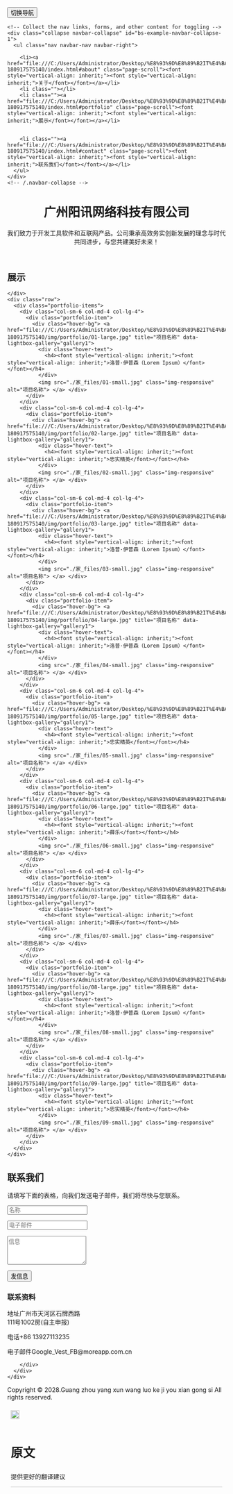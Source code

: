 <!DOCTYPE html>
<!-- saved from url=(0214)file:///C:/Users/Administrator/Desktop/%E8%93%9D%E8%89%B2IT%E4%BA%92%E8%81%94%E7%BD%91%E4%BC%81%E4%B8%9A%E5%AE%98%E7%BD%91%E6%A8%A1%E6%9D%BF_%E7%88%B1%E7%BB%99%E7%BD%91_aigei_com/moban-180917575140/index.html#about -->
<html lang="zh-CN" class="nivo-lightbox-notouch translated-ltr" style="height: auto;"><head><meta http-equiv="Content-Type" content="text/html; charset=UTF-8">

<meta name="viewport" content="width=device-width, initial-scale=1">
<title>家</title>
<meta name="description" content="">
<meta name="author" content="">

<!-- Favicons
    ================================================== -->
<link rel="shortcut icon" href="file:///C:/Users/Administrator/Desktop/%E8%93%9D%E8%89%B2IT%E4%BA%92%E8%81%94%E7%BD%91%E4%BC%81%E4%B8%9A%E5%AE%98%E7%BD%91%E6%A8%A1%E6%9D%BF_%E7%88%B1%E7%BB%99%E7%BD%91_aigei_com/moban-180917575140/img/favicon.ico" type="image/x-icon">
<link rel="apple-touch-icon" href="file:///C:/Users/Administrator/Desktop/%E8%93%9D%E8%89%B2IT%E4%BA%92%E8%81%94%E7%BD%91%E4%BC%81%E4%B8%9A%E5%AE%98%E7%BD%91%E6%A8%A1%E6%9D%BF_%E7%88%B1%E7%BB%99%E7%BD%91_aigei_com/moban-180917575140/img/apple-touch-icon.png">
<link rel="apple-touch-icon" sizes="72x72" href="file:///C:/Users/Administrator/Desktop/%E8%93%9D%E8%89%B2IT%E4%BA%92%E8%81%94%E7%BD%91%E4%BC%81%E4%B8%9A%E5%AE%98%E7%BD%91%E6%A8%A1%E6%9D%BF_%E7%88%B1%E7%BB%99%E7%BD%91_aigei_com/moban-180917575140/img/apple-touch-icon-72x72.png">
<link rel="apple-touch-icon" sizes="114x114" href="file:///C:/Users/Administrator/Desktop/%E8%93%9D%E8%89%B2IT%E4%BA%92%E8%81%94%E7%BD%91%E4%BC%81%E4%B8%9A%E5%AE%98%E7%BD%91%E6%A8%A1%E6%9D%BF_%E7%88%B1%E7%BB%99%E7%BD%91_aigei_com/moban-180917575140/img/apple-touch-icon-114x114.png">

<!-- Bootstrap -->
<link rel="stylesheet" type="text/css" href="./家_files/bootstrap.css">
<link rel="stylesheet" type="text/css" href="./家_files/font-awesome.css">

<!-- Stylesheet
    ================================================== -->
<link rel="stylesheet" type="text/css" href="./家_files/style.css">
<link rel="stylesheet" type="text/css" href="./家_files/nivo-lightbox.css">
<link rel="stylesheet" type="text/css" href="./家_files/default.css">
<link href="./家_files/css" rel="stylesheet">
<link href="./家_files/css(1)" rel="stylesheet">
<link href="./家_files/css(2)" rel="stylesheet">

<!-- HTML5 shim and Respond.js for IE8 support of HTML5 elements and media queries -->
<!-- WARNING: Respond.js doesn't work if you view the page via file:// -->
<!--[if lt IE 9]>
      <script src="https://oss.maxcdn.com/html5shiv/3.7.2/html5shiv.min.js"></script>
      <script src="https://oss.maxcdn.com/respond/1.4.2/respond.min.js"></script>
    <![endif]-->
<link type="text/css" rel="stylesheet" charset="UTF-8" href="./家_files/translateelement.css"></head>
<body id="page-top" data-spy="scroll" data-target=".navbar-fixed-top">
<!-- Navigation
    ==========================================-->
<nav id="menu" class="navbar navbar-default navbar-fixed-top">
  <div class="container"> 
    <!-- Brand and toggle get grouped for better mobile display -->
    <div class="navbar-header">
      <button type="button" class="navbar-toggle collapsed" data-toggle="collapse" data-target="#bs-example-navbar-collapse-1"> <span class="sr-only"><font style="vertical-align: inherit;"><font style="vertical-align: inherit;">切换导航</font></font></span> <span class="icon-bar"></span> <span class="icon-bar"></span> <span class="icon-bar"></span> </button>
       </div>
    
    <!-- Collect the nav links, forms, and other content for toggling -->
    <div class="collapse navbar-collapse" id="bs-example-navbar-collapse-1">
      <ul class="nav navbar-nav navbar-right">
        
        <li><a href="file:///C:/Users/Administrator/Desktop/%E8%93%9D%E8%89%B2IT%E4%BA%92%E8%81%94%E7%BD%91%E4%BC%81%E4%B8%9A%E5%AE%98%E7%BD%91%E6%A8%A1%E6%9D%BF_%E7%88%B1%E7%BB%99%E7%BD%91_aigei_com/moban-180917575140/index.html#about" class="page-scroll"><font style="vertical-align: inherit;"><font style="vertical-align: inherit;">关于</font></font></a></li>
        <li class=""></li>
        <li class=""><a href="file:///C:/Users/Administrator/Desktop/%E8%93%9D%E8%89%B2IT%E4%BA%92%E8%81%94%E7%BD%91%E4%BC%81%E4%B8%9A%E5%AE%98%E7%BD%91%E6%A8%A1%E6%9D%BF_%E7%88%B1%E7%BB%99%E7%BD%91_aigei_com/moban-180917575140/index.html#portfolio" class="page-scroll"><font style="vertical-align: inherit;"><font style="vertical-align: inherit;">展示</font></font></a></li>
        
        
        <li class=""><a href="file:///C:/Users/Administrator/Desktop/%E8%93%9D%E8%89%B2IT%E4%BA%92%E8%81%94%E7%BD%91%E4%BC%81%E4%B8%9A%E5%AE%98%E7%BD%91%E6%A8%A1%E6%9D%BF_%E7%88%B1%E7%BB%99%E7%BD%91_aigei_com/moban-180917575140/index.html#contact" class="page-scroll"><font style="vertical-align: inherit;"><font style="vertical-align: inherit;">联系我们</font></font></a></li>
      </ul>
    </div>
    <!-- /.navbar-collapse --> 
  </div>
</nav>
<!-- Header -->
<header id="header">
  <div class="intro">
    <div class="overlay">
      <div class="container">
        <div class="row">
          <div class="col-md-8 col-md-offset-2 intro-text">
            <h1><font style="vertical-align: inherit;"><font style="vertical-align: inherit;">广州阳讯网络科技有限公司</font></font><span></span></h1>
            <p><font style="vertical-align: inherit;"><font style="vertical-align: inherit;">我们致力于开发工具软件和互联网产品。公司秉承高效务实创新发展的理念与时代共同进步，与您共建美好未来！</font></font></p>
             </div>
        </div>
      </div>
    </div>
  </div>
</header>
<!-- Features Section -->

<!-- About Section -->

<!-- Services Section -->

<!-- Gallery Section -->
<div id="portfolio" class="text-center">
  <div class="container">
    <div class="section-title">
      <h2><font style="vertical-align: inherit;"><font style="vertical-align: inherit;">展示</font></font></h2>
      
    </div>
    <div class="row">
      <div class="portfolio-items">
        <div class="col-sm-6 col-md-4 col-lg-4">
          <div class="portfolio-item">
            <div class="hover-bg"> <a href="file:///C:/Users/Administrator/Desktop/%E8%93%9D%E8%89%B2IT%E4%BA%92%E8%81%94%E7%BD%91%E4%BC%81%E4%B8%9A%E5%AE%98%E7%BD%91%E6%A8%A1%E6%9D%BF_%E7%88%B1%E7%BB%99%E7%BD%91_aigei_com/moban-180917575140/img/portfolio/01-large.jpg" title="项目名称" data-lightbox-gallery="gallery1">
              <div class="hover-text">
                <h4><font style="vertical-align: inherit;"><font style="vertical-align: inherit;">洛普·伊普森（Lorem Ipsum）</font></font></h4>
              </div>
              <img src="./家_files/01-small.jpg" class="img-responsive" alt="项目名称"> </a> </div>
          </div>
        </div>
        <div class="col-sm-6 col-md-4 col-lg-4">
          <div class="portfolio-item">
            <div class="hover-bg"> <a href="file:///C:/Users/Administrator/Desktop/%E8%93%9D%E8%89%B2IT%E4%BA%92%E8%81%94%E7%BD%91%E4%BC%81%E4%B8%9A%E5%AE%98%E7%BD%91%E6%A8%A1%E6%9D%BF_%E7%88%B1%E7%BB%99%E7%BD%91_aigei_com/moban-180917575140/img/portfolio/02-large.jpg" title="项目名称" data-lightbox-gallery="gallery1">
              <div class="hover-text">
                <h4><font style="vertical-align: inherit;"><font style="vertical-align: inherit;">忠实精英</font></font></h4>
              </div>
              <img src="./家_files/02-small.jpg" class="img-responsive" alt="项目名称"> </a> </div>
          </div>
        </div>
        <div class="col-sm-6 col-md-4 col-lg-4">
          <div class="portfolio-item">
            <div class="hover-bg"> <a href="file:///C:/Users/Administrator/Desktop/%E8%93%9D%E8%89%B2IT%E4%BA%92%E8%81%94%E7%BD%91%E4%BC%81%E4%B8%9A%E5%AE%98%E7%BD%91%E6%A8%A1%E6%9D%BF_%E7%88%B1%E7%BB%99%E7%BD%91_aigei_com/moban-180917575140/img/portfolio/03-large.jpg" title="项目名称" data-lightbox-gallery="gallery1">
              <div class="hover-text">
                <h4><font style="vertical-align: inherit;"><font style="vertical-align: inherit;">洛普·伊普森（Lorem Ipsum）</font></font></h4>
              </div>
              <img src="./家_files/03-small.jpg" class="img-responsive" alt="项目名称"> </a> </div>
          </div>
        </div>
        <div class="col-sm-6 col-md-4 col-lg-4">
          <div class="portfolio-item">
            <div class="hover-bg"> <a href="file:///C:/Users/Administrator/Desktop/%E8%93%9D%E8%89%B2IT%E4%BA%92%E8%81%94%E7%BD%91%E4%BC%81%E4%B8%9A%E5%AE%98%E7%BD%91%E6%A8%A1%E6%9D%BF_%E7%88%B1%E7%BB%99%E7%BD%91_aigei_com/moban-180917575140/img/portfolio/04-large.jpg" title="项目名称" data-lightbox-gallery="gallery1">
              <div class="hover-text">
                <h4><font style="vertical-align: inherit;"><font style="vertical-align: inherit;">洛普·伊普森（Lorem Ipsum）</font></font></h4>
              </div>
              <img src="./家_files/04-small.jpg" class="img-responsive" alt="项目名称"> </a> </div>
          </div>
        </div>
        <div class="col-sm-6 col-md-4 col-lg-4">
          <div class="portfolio-item">
            <div class="hover-bg"> <a href="file:///C:/Users/Administrator/Desktop/%E8%93%9D%E8%89%B2IT%E4%BA%92%E8%81%94%E7%BD%91%E4%BC%81%E4%B8%9A%E5%AE%98%E7%BD%91%E6%A8%A1%E6%9D%BF_%E7%88%B1%E7%BB%99%E7%BD%91_aigei_com/moban-180917575140/img/portfolio/05-large.jpg" title="项目名称" data-lightbox-gallery="gallery1">
              <div class="hover-text">
                <h4><font style="vertical-align: inherit;"><font style="vertical-align: inherit;">忠实精英</font></font></h4>
              </div>
              <img src="./家_files/05-small.jpg" class="img-responsive" alt="项目名称"> </a> </div>
          </div>
        </div>
        <div class="col-sm-6 col-md-4 col-lg-4">
          <div class="portfolio-item">
            <div class="hover-bg"> <a href="file:///C:/Users/Administrator/Desktop/%E8%93%9D%E8%89%B2IT%E4%BA%92%E8%81%94%E7%BD%91%E4%BC%81%E4%B8%9A%E5%AE%98%E7%BD%91%E6%A8%A1%E6%9D%BF_%E7%88%B1%E7%BB%99%E7%BD%91_aigei_com/moban-180917575140/img/portfolio/06-large.jpg" title="项目名称" data-lightbox-gallery="gallery1">
              <div class="hover-text">
                <h4><font style="vertical-align: inherit;"><font style="vertical-align: inherit;">薛乐</font></font></h4>
              </div>
              <img src="./家_files/06-small.jpg" class="img-responsive" alt="项目名称"> </a> </div>
          </div>
        </div>
        <div class="col-sm-6 col-md-4 col-lg-4">
          <div class="portfolio-item">
            <div class="hover-bg"> <a href="file:///C:/Users/Administrator/Desktop/%E8%93%9D%E8%89%B2IT%E4%BA%92%E8%81%94%E7%BD%91%E4%BC%81%E4%B8%9A%E5%AE%98%E7%BD%91%E6%A8%A1%E6%9D%BF_%E7%88%B1%E7%BB%99%E7%BD%91_aigei_com/moban-180917575140/img/portfolio/07-large.jpg" title="项目名称" data-lightbox-gallery="gallery1">
              <div class="hover-text">
                <h4><font style="vertical-align: inherit;"><font style="vertical-align: inherit;">薛乐</font></font></h4>
              </div>
              <img src="./家_files/07-small.jpg" class="img-responsive" alt="项目名称"> </a> </div>
          </div>
        </div>
        <div class="col-sm-6 col-md-4 col-lg-4">
          <div class="portfolio-item">
            <div class="hover-bg"> <a href="file:///C:/Users/Administrator/Desktop/%E8%93%9D%E8%89%B2IT%E4%BA%92%E8%81%94%E7%BD%91%E4%BC%81%E4%B8%9A%E5%AE%98%E7%BD%91%E6%A8%A1%E6%9D%BF_%E7%88%B1%E7%BB%99%E7%BD%91_aigei_com/moban-180917575140/img/portfolio/08-large.jpg" title="项目名称" data-lightbox-gallery="gallery1">
              <div class="hover-text">
                <h4><font style="vertical-align: inherit;"><font style="vertical-align: inherit;">洛普·伊普森（Lorem Ipsum）</font></font></h4>
              </div>
              <img src="./家_files/08-small.jpg" class="img-responsive" alt="项目名称"> </a> </div>
          </div>
        </div>
        <div class="col-sm-6 col-md-4 col-lg-4">
          <div class="portfolio-item">
            <div class="hover-bg"> <a href="file:///C:/Users/Administrator/Desktop/%E8%93%9D%E8%89%B2IT%E4%BA%92%E8%81%94%E7%BD%91%E4%BC%81%E4%B8%9A%E5%AE%98%E7%BD%91%E6%A8%A1%E6%9D%BF_%E7%88%B1%E7%BB%99%E7%BD%91_aigei_com/moban-180917575140/img/portfolio/09-large.jpg" title="项目名称" data-lightbox-gallery="gallery1">
              <div class="hover-text">
                <h4><font style="vertical-align: inherit;"><font style="vertical-align: inherit;">忠实精英</font></font></h4>
              </div>
              <img src="./家_files/09-small.jpg" class="img-responsive" alt="项目名称"> </a> </div>
          </div>
        </div>
      </div>
    </div>
  </div>
</div>
<!-- Testimonials Section -->

<!-- Team Section -->

<!-- Contact Section -->
<div id="contact">
  <div class="container">
    <div class="col-md-8">
      <div class="row">
        <div class="section-title">
          <h2><font style="vertical-align: inherit;"><font style="vertical-align: inherit;">联系我们</font></font></h2>
          <p><font style="vertical-align: inherit;"><font style="vertical-align: inherit;">请填写下面的表格，向我们发送电子邮件，我们将尽快与您联系。</font></font></p>
        </div>
        <form name="sentMessage" id="contactForm" novalidate="">
          <div class="row">
            <div class="col-md-6">
              <div class="form-group">
                <input type="text" id="name" class="form-control" placeholder="名称" required="required">
                <p class="help-block text-danger"></p>
              </div>
            </div>
            <div class="col-md-6">
              <div class="form-group">
                <input type="email" id="email" class="form-control" placeholder="电子邮件" required="required">
                <p class="help-block text-danger"></p>
              </div>
            </div>
          </div>
          <div class="form-group">
            <textarea name="message" id="message" class="form-control" rows="4" placeholder="信息" required=""></textarea>
            <p class="help-block text-danger"></p>
          </div>
          <div id="success"></div>
          <button type="submit" class="btn btn-custom btn-lg"><font style="vertical-align: inherit;"><font style="vertical-align: inherit;">发信息</font></font></button>
        </form>
      </div>
    </div>
    <div class="col-md-3 col-md-offset-1 contact-info">
      <div class="contact-item">
        <h3><font style="vertical-align: inherit;"><font style="vertical-align: inherit;">联系资料</font></font></h3>
        <p><span><i class="fa fa-map-marker"></i><font style="vertical-align: inherit;"><font style="vertical-align: inherit;"> 地址</font></font></span><font style="vertical-align: inherit;"><font style="vertical-align: inherit;">广州市天河区石牌西路</font></font><br><font style="vertical-align: inherit;"><font style="vertical-align: inherit;">111号1002房(自主申报)</font></font></p>
      </div>
      <div class="contact-item">
        <p><span><i class="fa fa-phone"></i><font style="vertical-align: inherit;"><font style="vertical-align: inherit;"> 电话</font></font></span><font style="vertical-align: inherit;"><font style="vertical-align: inherit;">+86 13927113235</font></font></p>
      </div>
      <div class="contact-item">
        <p><span><i class="fa fa-envelope-o"></i><font style="vertical-align: inherit;"><font style="vertical-align: inherit;"> 电子邮件</font></font></span><font style="vertical-align: inherit;"><font style="vertical-align: inherit;">Google_Vest_FB@moreapp.com.cn</font></font></p>
      </div>
    </div>
    <div class="col-md-12">
      <div class="row">
        <div class="social">
          
        </div>
      </div>
    </div>
  </div>
</div>
<!-- Footer Section -->
<div id="footer">
  <div class="container text-center">
    <p><font style="vertical-align: inherit;"><font style="vertical-align: inherit;">Copyright © 2028.Guang zhou yang xun wang luo ke ji you xian gong si All rights reserved.</font></font><a target="_blank" href="http://sc.chinaz.com/moban/"><font style="vertical-align: inherit;"></font></a></p>
  </div>
</div>
<script type="text/javascript" src="./家_files/jquery.1.11.1.js.下载"></script> 
<script type="text/javascript" src="./家_files/bootstrap.js.下载"></script> 
<script type="text/javascript" src="./家_files/SmoothScroll.js.下载"></script> 
<script type="text/javascript" src="./家_files/nivo-lightbox.js.下载"></script> 
<script type="text/javascript" src="./家_files/jqBootstrapValidation.js.下载"></script> 
<script type="text/javascript" src="./家_files/contact_me.js.下载"></script> 
<script type="text/javascript" src="./家_files/main.js.下载"></script><div id="goog-gt-tt" class="skiptranslate" dir="ltr"><div style="padding: 8px;"><div><div class="logo"><img src="./家_files/translate_24dp.png" width="20" height="20" alt="Google 翻译"></div></div></div><div class="top" style="padding: 8px; float: left; width: 100%;"><h1 class="title gray">原文</h1></div><div class="middle" style="padding: 8px;"><div class="original-text"></div></div><div class="bottom" style="padding: 8px;"><div class="activity-links"><span class="activity-link">提供更好的翻译建议</span><span class="activity-link"></span></div><div class="started-activity-container"><hr style="color: #CCC; background-color: #CCC; height: 1px; border: none;"><div class="activity-root"></div></div></div><div class="status-message" style="display: none;"></div></div>

<div class="goog-te-spinner-pos"><div class="goog-te-spinner-animation"><svg xmlns="http://www.w3.org/2000/svg" class="goog-te-spinner" width="96px" height="96px" viewBox="0 0 66 66"><circle class="goog-te-spinner-path" fill="none" stroke-width="6" stroke-linecap="round" cx="33" cy="33" r="30"></circle></svg></div></div></body></html>
